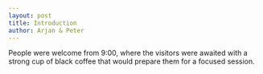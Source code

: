 ```yaml
---
layout: post
title: Introduction
author: Arjan & Peter
---
```


People were welcome from 9:00, where the visitors were awaited with a strong cup of black coffee that would prepare them for a focused session. 

